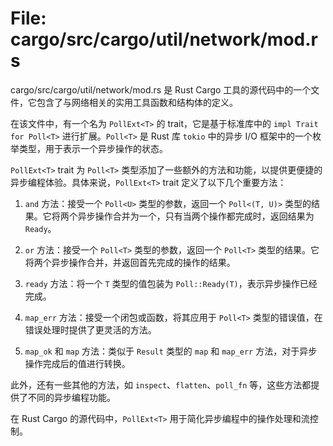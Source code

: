 # File: cargo/src/cargo/util/network/mod.rs

cargo/src/cargo/util/network/mod.rs 是 Rust Cargo 工具的源代码中的一个文件，它包含了与网络相关的实用工具函数和结构体的定义。

在该文件中，有一个名为 `PollExt<T>` 的 trait，它是基于标准库中的 `impl Trait for Poll<T>` 进行扩展。`Poll<T>` 是 Rust 库 `tokio` 中的异步 I/O 框架中的一个枚举类型，用于表示一个异步操作的状态。

`PollExt<T>` trait 为 `Poll<T>` 类型添加了一些额外的方法和功能，以提供更便捷的异步编程体验。具体来说，`PollExt<T>` trait 定义了以下几个重要方法：

1. `and` 方法：接受一个 `Poll<U>` 类型的参数，返回一个 `Poll<(T, U)>` 类型的结果。它将两个异步操作合并为一个，只有当两个操作都完成时，返回结果为 `Ready`。

2. `or` 方法：接受一个 `Poll<T>` 类型的参数，返回一个 `Poll<T>` 类型的结果。它将两个异步操作合并，并返回首先完成的操作的结果。

3. `ready` 方法：将一个 `T` 类型的值包装为 `Poll::Ready(T)`，表示异步操作已经完成。

4. `map_err` 方法：接受一个闭包或函数，将其应用于 `Poll<T>` 类型的错误值，在错误处理时提供了更灵活的方法。

5. `map_ok` 和 `map` 方法：类似于 `Result` 类型的 `map` 和 `map_err` 方法，对于异步操作完成后的值进行转换。

此外，还有一些其他的方法，如 `inspect`、`flatten`、`poll_fn` 等，这些方法都提供了不同的异步编程功能。

在 Rust Cargo 的源代码中，`PollExt<T>` 用于简化异步编程中的操作处理和流控制。

